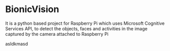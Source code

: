 # BionicVision
It is a python based project for Raspberry Pi which uses Microsoft Cognitive Services API, to detect the objects, faces and activities in the image captured by the camera attached to Raspberry Pi

asldkmasd
